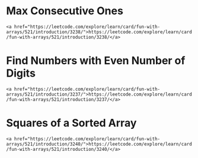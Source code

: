 # Max Consecutive Ones
`<a href="https://leetcode.com/explore/learn/card/fun-with-arrays/521/introduction/3238/">https://leetcode.com/explore/learn/card/fun-with-arrays/521/introduction/3238/</a>`

# Find Numbers with Even Number of Digits
`<a href="https://leetcode.com/explore/learn/card/fun-with-arrays/521/introduction/3237/">https://leetcode.com/explore/learn/card/fun-with-arrays/521/introduction/3237/</a>`

# Squares of a Sorted Array
`<a href="https://leetcode.com/explore/learn/card/fun-with-arrays/521/introduction/3240/">https://leetcode.com/explore/learn/card/fun-with-arrays/521/introduction/3240/</a>`